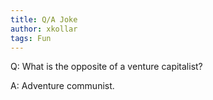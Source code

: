 ```yaml
---
title: Q/A Joke
author: xkollar
tags: Fun
---
```

Q: What is the opposite of a venture capitalist?

A: Adventure communist.
